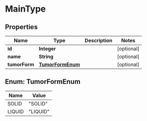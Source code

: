 
# MainType

## Properties
Name | Type | Description | Notes
------------ | ------------- | ------------- | -------------
**id** | **Integer** |  |  [optional]
**name** | **String** |  |  [optional]
**tumorForm** | [**TumorFormEnum**](#TumorFormEnum) |  |  [optional]


<a name="TumorFormEnum"></a>
## Enum: TumorFormEnum
Name | Value
---- | -----
SOLID | &quot;SOLID&quot;
LIQUID | &quot;LIQUID&quot;



